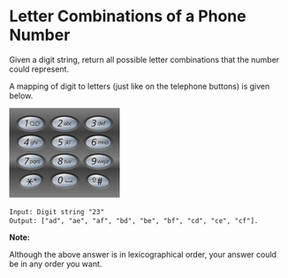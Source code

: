 # Letter Combinations of a Phone Number

Given a digit string, return all possible letter combinations that the number could represent.

A mapping of digit to letters (just like on the telephone buttons) is given below.

![](./telephone-keypad.png)

```
Input: Digit string "23"
Output: ["ad", "ae", "af", "bd", "be", "bf", "cd", "ce", "cf"].
```

**Note:**

Although the above answer is in lexicographical order, your answer could be in any order you want.
